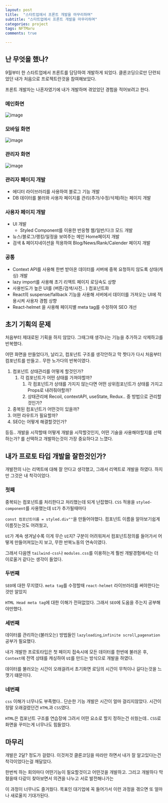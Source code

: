 ```yaml
---
layout: post
title:  "스타트업에서 프론트 개발을 마무리하며"
subtitle: "스타트업에서 프론트 개발을 마무리하며"
categories: project
tags: NFTMaru
comments: true

---
```


## 난 무엇을 했나?

9월부터 한 스타트업에서 프론트를 담당하여 개발하게 되었다. 클론코딩으로만 단련되었던 내가 처음으로 프로젝트란것을 참여해보았다.

프론트 개발자는 나혼자였기에 내가 개발하며 겪었었던 경험을 적어보려고 한다.

### 메인화면

![image](https://user-images.githubusercontent.com/56789064/167950914-f00c88cd-955e-4146-b67d-bc223eaa2065.png)

### 모바일 화면

![image](https://user-images.githubusercontent.com/56789064/167951486-41b92da0-9c0c-45e5-9a10-30da4f79d040.png)

### 관리자 화면

![image](https://user-images.githubusercontent.com/56789064/167951500-ca6d374c-e66e-4e0b-8868-42b51d5f852e.png)

### 관리자 페이지 개발
- 에디터 라이브러리를 사용하여 블로그 기능 개발
- DB 데이터를 불러와 사용자 페이지를 관리(추가/수정/삭제)하는 페이지 개발

### 사용자 페이지 개발
- UI 개발
   - Styled Component를 이용한 반응형 웹/일반/다크 모드 개발
- 뉴스/블로그/랭킹/일정을 보여주는 메인 Home페이지 개발
- 검색 & 페이지네이션을 적용하여 Blog/News/Rank/Calender 페이지 개발

### 공통
- Context API를 사용해 한번 받아온 데이터를 서버에 중복 요청하지 않도록 상태(캐싱) 개발
- lazy import를 사용해 초기 리액트 페이지 로딩속도 상향
- 사용빈도가 높은 UI를 (버튼/검색/사진.. ) 컴포넌트화
- React의 suspense/fallback 기능을 사용해 서버에서 데이터를 가져오는 UI에 적용시켜 사용자 경험 상향
- React-helmet 을 사용해 페이지별 meta tag를 수정하여 SEO 개선

## 초기 기획의 문제

처음부터 제대로된 기획을 하지 않았다. 그때그때 생각나는 기능을 추가하고 삭제하고를 반복했다.

어떤 화면을 만들었다가, 날리고, 컴포넌트 구조를 생각안하고 막 짯다가 다시 처음부터 컴포넌트를 만들고.. 무한 노가다의 반복이였다.

1. 컴포넌트 상태관리를 어떻게 할것인가?
   1. 각 컴포넌트가 어떤 상태를 가져야할까?
      1. 각 컴포넌트가 상태를 가지지 않는다면 어떤 상위컴포넌트가 상태를 가지고 Props로 내려줘야할까?
      2. 상태관리에 Recoil, contextAPI, useState, Redux.. 중 방법으로 관리할것인가?
2. 중복된 컴포넌트가 어떤것이 있을까?
3. 어떤 라우트가 필요할까?
4. SEO는 어떻게 해결할것인가?
   
등등.. 개발을 시작할때 어떻게 개발을 시작할것인지, 어떤 기술을 사용해야할지를 선택하는가? 를 선택하고 개발하는것이 가장 중요하다고 느꼈다.

## 내가 프로토 타입 개발을 잘한것인가?

개발전의 나는 리액트에 대해 잘 안다고 생각했고, 그래서 리액트로 개발을 하였다. 하지만 그것은 내 착각이었다. 

### 첫째

중복되는 컴포넌트를 처리한다고 처리했는데 되게 난잡했다. `CSS` 적용을 `styled-component`를 사용했는데 `UI`가 추가될때마다 

`const 컴포넌트이름 = styled.div""`을 만들어야했다. 컴포넌트 이름을 알아보기쉽게 이름짓는것도 어려웠고, 

`UI`가 계속 생겨날수록 이게 무슨 `UI`지? 구분이 어려워져서 컴포넌트정의를 들어가서 어떻게 만들어져있는지 보고, 무한 반복노동의 연속이였다.

그래서 다음엔 `tailwind-css`나 `modules.css`를 이용하는게 훨씬 개발경험에서는 더 이로울거 같다는 생각이 들었다.

### 두번째

`SEO`에 대한 무지였다. `meta tag`를 수정할때 `react-helmet` 라이브러리를 써야한다는것만 알았지 

`HTML Head meta tag`에 대한 이해가 전혀없었다. 그래서 `SEO`에 도움을 주는지 공부해야만했다.

### 세번째

데이터를 관리하는(불러오는) 방법들인 `lazyloading`,`infinite scroll`,`pagenation` 공부가 필요했다. 

내가 개발한 프로토타입은 첫 페이지 접속시에 모든 데이터를 한번에 불러온 후, `Context`에 전역 상태를 캐싱하여 `UI`를 만드는 방식으로 개발을 하였다. 

데이터를 불러오는 시간이 오래걸려서 초기화면 로딩의 시간이 무척이나 길다는것을 느꼇기 떄문이다.

### 네번째

`css` 이해가 너무나도 부족했다.. 단순한 기능 개발은 시간이 얼마 걸리지않았다. 시간이 정말 오래걸렸던건 `HTML`과 `CSS`였다.

`HTML`은 컴포넌트 구조를 연습장에 그려서 어떤 요소로 할지 정하는건 쉬웠는데.. `CSS`로 화면을 꾸미는게 너무나도 힘들었다.

## 마무리

개발은 2달? 정도가 걸렸다. 이것저것 클론코딩을 따라만 하면서 내가 잘 알고있다는건 착각이었다는걸 깨달았다. 

한번씩 하는 회의마다 어떤기능이 필요할것이고 어떤것을 개발하고. 그리고 개발하다 막혔을때 다같이 찾아보면서 의견을 나누고 서로 발전해나가는

이 과정이 너무나도 즐거웠다. 목표인 대기업에 꼭 들어가서 이런 과정을 겪으면 또 얼마나 새로울지 기대가된다.